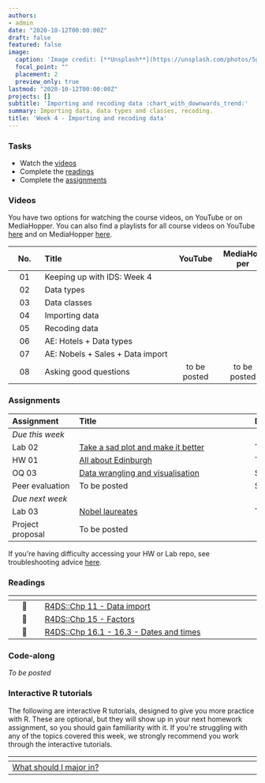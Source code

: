 ```yaml
---
authors:
- admin
date: "2020-10-12T00:00:00Z"
draft: false
featured: false
image:
  caption: 'Image credit: [**Unsplash**](https://unsplash.com/photos/5gGcn2PRrtc)'
  focal_point: ""
  placement: 2
  preview_only: true
lastmod: "2020-10-12T00:00:00Z"
projects: []
subtitle: 'Importing and recoding data :chart_with_downwards_trend:'
summary: Importing data, data types and classes, recoding.
title: 'Week 4 - Importing and recoding data'
---
```


### Tasks

- Watch the [videos](/post/04-week/#videos)
- Complete the [readings](/post/04-week/#readings)
- Complete the [assignments](/post/04-week/#assignments)

### Videos

You have two options for watching the course videos, on YouTube or on MediaHopper. You can also find a playlists for all course videos on YouTube [here](https://www.youtube.com/playlist?list=PLNUVZZ6hfXX1tyUykCWShOKZdIB0TIhtM) and on MediaHopper [here](https://media.ed.ac.uk/playlist/dedicated/183821961/1_r35z2f16/).

| <div style="width:50px;text-align:center">No.</div> | <div style="width:250px;text-align:left">Title</div> | <div style="width:80px;text-align:center">YouTube</div> | <div style="width:80px;text-align:center">MediaHopper</div> |  <div style="width:80px;text-align:center">Slides</div> | <div style="width:80px;text-align:center">Length</div> |
|:---:|:---------------------|:-------:|:-----------:|:--------:|:------:|
| 01 | Keeping up with IDS: Week 4 | [<span style='color: red;'><i class='fab fa-youtube fa-lg'></i></span>](https://youtu.be/7Xzo1LcsrPs) | [<span style='color: #0A1E3F;'><i class='fas fa-file-video fa-lg'></i></span>](https://media.ed.ac.uk/media/IDS+-+Week+04+-+01+-+Keeping+up+with+IDS/1_n3sknpc8)  | [<span style='color: #4b5357;'><i class='fas fa-desktop fa-lg'></i></span>](https://ids-s1-20.github.io/slides/week-04/w4-d01-kuwids/w4-d01-kuwids.pdf) | 19:58 | 
| 02 | Data types | [<span style='color: red;'><i class='fab fa-youtube fa-lg'></i></span>](https://youtu.be/WsxLbtWbEfc) | [<span style='color: #0A1E3F;'><i class='fas fa-file-video fa-lg'></i></span>](https://media.ed.ac.uk/media/IDS+-+Week+04+-+02+-+Data+types/1_jntflzlb)  | [<span style='color: #4b5357;'><i class='fas fa-desktop fa-lg'></i></span>](https://ids-s1-20.github.io/slides/week-04/w4-d02-data-types/w4-d02-data-types.html) | 30:29 | 
| 03 | Data classes | [<span style='color: red;'><i class='fab fa-youtube fa-lg'></i></span>](https://youtu.be/dozvSVQcqqg) | [<span style='color: #0A1E3F;'><i class='fas fa-file-video fa-lg'></i></span>](https://media.ed.ac.uk/media/IDS+-+Week+04+-+03+-+Data+classes/1_jtl24uhw)  | [<span style='color: #4b5357;'><i class='fas fa-desktop fa-lg'></i></span>](https://ids-s1-20.github.io/slides/week-04/w4-d03-data-classes/w4-d03-data-classes.html) | 19:28 | 
| 04 | Importing data | [<span style='color: red;'><i class='fab fa-youtube fa-lg'></i></span>](https://youtu.be/tIMaRYiuEFA) | [<span style='color: #0A1E3F;'><i class='fas fa-file-video fa-lg'></i></span>](https://media.ed.ac.uk/media/IDS+-+Week+04+-+04+-+Importing+data/1_ok0qzxns)  | [<span style='color: #4b5357;'><i class='fas fa-desktop fa-lg'></i></span>](https://ids-s1-20.github.io/slides/week-04/w4-d04-data-import/w4-d04-data-import.html) | 32:08 | 
| 05 | Recoding data | [<span style='color: red;'><i class='fab fa-youtube fa-lg'></i></span>](https://youtu.be/O8qxV3N4D5Q) | [<span style='color: #0A1E3F;'><i class='fas fa-file-video fa-lg'></i></span>](https://media.ed.ac.uk/media/IDS+-+Week+05+-+05+-+Recoding+data/1_z5y3wha1)  | [<span style='color: #4b5357;'><i class='fas fa-desktop fa-lg'></i></span>](https://ids-s1-20.github.io/slides/week-04/w4-d05-data-recode/w4-d05-data-recode.html) | 20:22 | 
| 06 | AE: Hotels + Data types | [<span style='color: red;'><i class='fab fa-youtube fa-lg'></i></span>](https://youtu.be/sByadx_cgDc) | [<span style='color: #0A1E3F;'><i class='fas fa-file-video fa-lg'></i></span>](https://media.ed.ac.uk/media/IDS+-+Week+04+-+06+-+AEA+Hotels+%2B+data+types/1_tica8os5)  |  | 17:00 | 
| 07 | AE: Nobels + Sales + Data import | [<span style='color: red;'><i class='fab fa-youtube fa-lg'></i></span>](https://youtu.be/2vA6qizYnM8) | [<span style='color: #0A1E3F;'><i class='fas fa-file-video fa-lg'></i></span>](https://media.ed.ac.uk/media/IDS+-+Week+04+-+07+-+AEA+Nobels+%26+sales+%2B+Data+import/1_1jkr2qy3)  |  | 19:28 | 
| 08 | Asking good questions | to be posted | to be posted |  |  | 

### Assignments

| <div style="width:120px;text-align:left">Assignment</div> | <div style="width:340px;text-align:left">Title</div> | <div style="width:200px;text-align:left">Due</div> |
|:---|:---|:---|
| *Due this week* | | |
| Lab 02 | [Take a sad plot and make it better](https://ids-s1-20.github.io/labs/lab-02/lab-02-sad-plot.html) | Tue, 13 Oct, 16:00 UK |
| HW 01 | [All about Edinburgh](https://ids-s1-20.github.io/homework/hw-01/hw-01-edinburgh.html) | Thur, 15 Oct, 16:00 UK |
| OQ 03  | [Data wrangling and visualisation](https://minecr.shinyapps.io/03-wrangleviz/) | Sun, 18 Oct, 23:59 UK |
| Peer evaluation | To be posted | Sat, 17 Oct, 23:59 UK |
| *Due next week* | | |
| Lab 03 | [Nobel laureates](https://ids-s1-20.github.io/labs/lab-03/lab-03-nobel-laureates.html) | Tue, 20 Oct, 16:00 UK |
| Project proposal | To be posted | |

If you're having difficulty accessing your HW or Lab repo, see troubleshooting advice [here](/troubleshoot/github-org.html).

### Readings

| <div style="width:50px"></div>  | <div style="width:420px"></div>  |  <div style="width:200px"></div> |
|:---:|:---|:---:|
| :open_book: | [R4DS::Chp 11 - Data import](https://r4ds.had.co.nz/data-import.html) | **Required** |
| :open_book: | [R4DS::Chp 15 - Factors](https://r4ds.had.co.nz/factors.html) | **Required** |
| :open_book: | [R4DS::Chp 16.1 - 16.3 - Dates and times](https://r4ds.had.co.nz/dates-and-times.html) | **Required** |

### Code-along

*To be posted*

### Interactive R tutorials

The following are interactive R tutorials, designed to give you more practice with R. These are optional, but they will show up in your next homework assignment, so you should gain familiarity with it. If you're struggling with any of the topics covered this week, we strongly recommend you work through the interactive tutorials.

|  <div style="width:480px"></div>  |  <div style="width:200px"></div>  |
|:---|:---|
| [What should I major in?](https://minecr.shinyapps.io/dsbox-03-collegegrads/) | Related to HW 02 |
